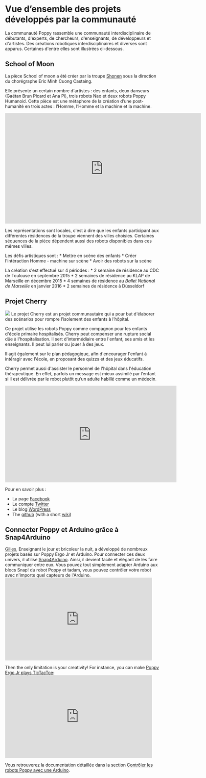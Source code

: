 # Vue d’ensemble des projets développés par la communauté

La communauté Poppy rassemble une communauté interdisciplinaire de débutants, d'experts, de chercheurs, d'enseignants, de développeurs et d'artistes. Des créations robotiques interdisciplinaires et diverses sont apparus. Certaines d'entre elles sont illustrées ci-dessous.

## School of Moon

La pièce School of moon a été créer par la troupe [Shonen](http://shonen.info) sous la direction du chorégraphe Eric Minh Cuong Castaing.

Elle présente un certain nombre d'artistes : des enfants, deux danseurs (Gaëtan Brun Picard et Ana Pi), trois robots Nao et deux robots Poppy Humanoid. Cette pièce est une métaphore de la création d’une post-humanité en trois actes : l’Homme, l’Homme et la machine et la machine.

<iframe src="https://player.vimeo.com/video/149653064" width="640" height="360" frameborder="0" webkitallowfullscreen mozallowfullscreen allowfullscreen mark="crwd-mark"></iframe> 

Les représentations sont locales, c'est à dire que les enfants participant aux différentes résidences de la troupe viennent des villes choisies. Certaines séquences de la pièce dépendent aussi des robots disponibles dans ces mêmes villes.

Les défis artistiques sont : * Mettre en scène des enfants * Créer l'intéraction Homme - machine sur scène * Avoir des robots sur la scène

La création s'est effectué sur 4 périodes : * 2 semaine de résidence au CDC de Toulouse en septembre 2015 * 2 semaines de résidence au KLAP de Marseille en décembre 2015 * 4 semaines de résidence au *Ballet National de Marseille* en janvier 2016 * 2 semaines de résidence à Düsseldorf

## Projet Cherry

![](../img/cherry.png) Le projet Cherry est un projet communautaire qui a pour but d'élaborer des scénarios pour rompre l’isolement des enfants à l’hôpital.

Ce projet utilise les robots Poppy comme compagnon pour les enfants d'école primaire hospitalisés. Cherry peut compenser une rupture social dûe à l'hospitalisation. Il sert d'intermédiaire entre l'enfant, ses amis et les enseignants. Il peut lui parler ou jouer à des jeux.

Il agit également sur le plan pédagogique, afin d'encourager l'enfant à intéragir avec l'école, en proposant des quizzs et des jeux éducatifs.

Cherry permet aussi d'assister le personnel de l'hôpital dans l'éducation thérapeutique. En effet, parfois un message est mieux assimilé par l’enfant si il est délivrée par le robot plutôt qu’un adulte habillé comme un médecin.

<div style="text-align: center;">
  <iframe width="560" height="315" src="https://www.youtube.com/embed/URB1kDDScfM" frameborder="0" allowfullscreen></iframe>
</div>

Pour en savoir plus :

* La page [Facebook](https://www.facebook.com/projetcherry/?ref=ts&fref=ts)
* Le compte [Twitter](https://twitter.com/projetcherry)
* Le blog [WordPress](https://projetcherry.wordpress.com/)
* The [github](https://github.com/Cherry-project) (with a short [wiki](https://github.com/Cherry-project/wiki/wiki))

## Connecter Poppy et Arduino grâce à Snap4Arduino

[Gilles](https://forum.poppy-project.org/users/gilles_lassus/), Enseignant le jour et bricoleur la nuit, a développé de nombreux projets basés sur Poppy Ergo Jr et Arduino. Pour connecter ces deux univers, il utilise [Snap4Arduino](http://s4a.cat/snap/). Ainsi, il devient facile et élégant de les faire communiquer entre eux. Vous pouvez tout simplement adapter Arduino aux blocs Snap! du robot Poppy et tadam, vous pouvez contrôler votre robot avec n'importe quel capteurs de l'Arduino. <iframe width="480" height="270" src="https://www.youtube.com/embed/FGKFoUICByE" frameborder="0" allowfullscreen mark="crwd-mark"></iframe> 

Then the only limitation is your creativity! For instance, you can make [Poppy Ergo Jr plays TicTacToe](https://www.youtube.com/embed/usDAgvcEXJA): <iframe width="480" height="270" src="https://www.youtube.com/embed/usDAgvcEXJA" frameborder="0" allowfullscreen mark="crwd-mark"></iframe> 

Vous retrouverez la documentation détaillée dans la section [Contrôler les robots Poppy avec une Arduino](../demo-activities/snap4arduino.md).